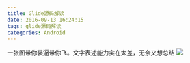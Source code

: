 ```yaml
---
title: Glide源码解读
date: 2016-09-13 16:24:15
tags: glide源码解读
categories: Android
---
```

一张图带你装逼带你飞。文字表述能力实在太差，无奈又想总结
![](Glide源码解读/glide_source_code.jpg)

